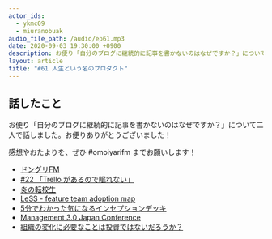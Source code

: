 ```yaml
---
actor_ids:
  - ykmc09
  - miuranobuak
audio_file_path: /audio/ep61.mp3
date: 2020-09-03 19:30:00 +0900
description: お便り「自分のブログに継続的に記事を書かないのはなぜですか？」について二人で話しました。
layout: article
title: "#61 人生という名のプロダクト"
---
```


## 話したこと

お便り「自分のブログに継続的に記事を書かないのはなぜですか？」について二人で話しました。お便りありがとうございました！

感想やおたよりを、ぜひ #omoiyarifm までお願いします！

- [ドングリFM](https://donguri.fm/)
- [#22 「Trello があるので眠れない」](https://lean-agile.fm/episode/22)
- [炎の転校生](https://ja.wikipedia.org/wiki/%E7%82%8E%E3%81%AE%E8%BB%A2%E6%A0%A1%E7%94%9F)
- [LeSS - feature team adoption map](https://less.works/jp/less/adoption/feature-team-adoption_map)
- [5分でわかった気になるインセプションデッキ](https://takaking22.com/2019/5minutes-inception-deck/)
- [Management 3.0 Japan Conference](http://management30.jp/m30jpcon/)
- [組織の変化に必要なことは投資ではないだろうか？](http://management30.jp/management-3-0-japan-conference-timetable/#track-a-3)

